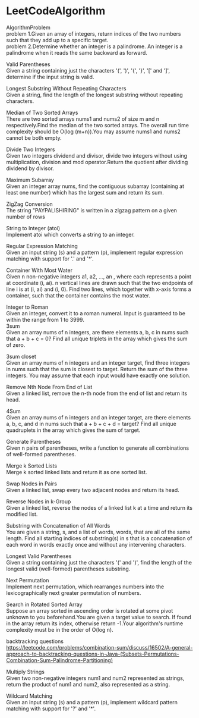 # LeetCodeAlgorithm
AlgorithmProblem  
problem 1.Given an array of integers, return indices of the two numbers such that they add up to a specific target.  
problem 2.Determine whether an integer is a palindrome. An integer is a palindrome when it reads the same backward as forward.

 Valid Parentheses   
 Given a string containing just the characters '(', ')', '{', '}', '[' and ']', determine if the input string is valid.    
     
Longest Substring Without Repeating Characters    
Given a string, find the length of the longest substring without repeating characters.   

Median of Two Sorted Arrays   
There are two sorted arrays nums1 and nums2 of size m and n respectively.Find the median of the two sorted arrays. The overall run time complexity should be O(log (m+n)).You may assume nums1 and nums2 cannot be both empty.

Divide Two Integers   
Given two integers dividend and divisor, divide two integers without using multiplication, division and mod operator.Return the quotient after dividing dividend by divisor.
   
Maximum Subarray   
Given an integer array nums, find the contiguous subarray (containing at least one number) which has the largest sum and return its sum.

ZigZag Conversion   
The string "PAYPALISHIRING" is written in a zigzag pattern on a given number of rows

String to Integer (atoi)   
Implement atoi which converts a string to an integer.   

Regular Expression Matching   
Given an input string (s) and a pattern (p), implement regular expression matching with support for '.' and '*'.    

Container With Most Water   
Given n non-negative integers a1, a2, ..., an , where each represents a point at coordinate (i, ai). n vertical lines are drawn such that the two endpoints of line i is at (i, ai) and (i, 0). Find two lines, which together with x-axis forms a container, such that the container contains the most water.   

Integer to Roman   
Given an integer, convert it to a roman numeral. Input is guaranteed to be within the range from 1 to 3999.   
3sum   
Given an array nums of n integers, are there elements a, b, c in nums such that a + b + c = 0? Find all unique triplets in the array which gives the sum of zero.   
   
3sum closet   
Given an array nums of n integers and an integer target, find three integers in nums such that the sum is closest to target. Return the sum of the three integers. You may assume that each input would have exactly one solution.   

Remove Nth Node From End of List   
Given a linked list, remove the n-th node from the end of list and return its head.   

4Sum   
Given an array nums of n integers and an integer target, are there elements a, b, c, and d in nums such that a + b + c + d = target? Find all unique quadruplets in the array which gives the sum of target.   

Generate Parentheses   
Given n pairs of parentheses, write a function to generate all combinations of well-formed parentheses.   

Merge k Sorted Lists   
Merge k sorted linked lists and return it as one sorted list.    

Swap Nodes in Pairs   
Given a linked list, swap every two adjacent nodes and return its head.   

 Reverse Nodes in k-Group   
 Given a linked list, reverse the nodes of a linked list k at a time and return its modified list.   

 Substring with Concatenation of All Words   
 You are given a string, s, and a list of words, words, that are all of the same length. Find all starting indices of substring(s) in s that is a concatenation of each word in words exactly once and without any intervening characters.   

 Longest Valid Parentheses   
 Given a string containing just the characters '(' and ')', find the length of the longest valid (well-formed) parentheses substring.

Next Permutation   
Implement next permutation, which rearranges numbers into the lexicographically next greater permutation of numbers.

Search in Rotated Sorted Array   
Suppose an array sorted in ascending order is rotated at some pivot unknown to you beforehand.You are given a target value to search. If found in the array return its index, otherwise return -1.Your algorithm's runtime complexity must be in the order of O(log n).

backtracking questions   
https://leetcode.com/problems/combination-sum/discuss/16502/A-general-approach-to-backtracking-questions-in-Java-(Subsets-Permutations-Combination-Sum-Palindrome-Partitioning)   

Multiply Strings   
Given two non-negative integers num1 and num2 represented as strings, return the product of num1 and num2, also represented as a string.

Wildcard Matching   
Given an input string (s) and a pattern (p), implement wildcard pattern matching with support for '?' and '*'.
